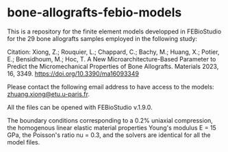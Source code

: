 # bone-allografts-febio-models
This is a repository for the finite element models developped in FEBioStudio for the 29 bone allografts samples employed in the following study:

Citation: Xiong, Z.; Rouquier, L.; Chappard, C.; Bachy, M.; Huang, X.; Potier, E.; Bensidhoum, M.; Hoc, T. A New Microarchitecture-Based
Parameter to Predict the Micromechanical Properties of Bone Allografts. Materials 2023, 16, 3349. https://doi.org/10.3390/ma16093349

Please contact the following email address to have access to the models:
zhuang.xiong@etu.u-paris.fr.

All the files can be opened with FEBioStudio v.1.9.0. 

The boundary conditions corresponding to a 0.2% uniaxial compression, the homogenous linear elastic material properties Young's modulus E = 15 GPa, the Poisson's ratio nu = 0.3, and the solvers are identical for all the model files.
